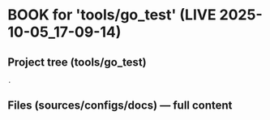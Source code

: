 # BOOK for 'tools/go_test' (LIVE 2025-10-05_17-09-14)

## Project tree (tools/go_test)
```text
.
```

## Files (sources/configs/docs) — full content

